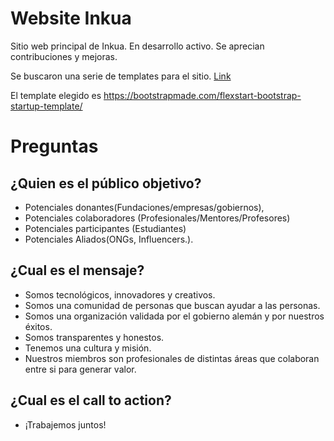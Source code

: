 # Website Inkua
Sitio web principal de Inkua. En desarrollo activo. Se aprecian contribuciones y mejoras. 

Se buscaron una serie de templates para el sitio. [Link](templates.md)

El template elegido es https://bootstrapmade.com/flexstart-bootstrap-startup-template/


# Preguntas
## ¿Quien es el público objetivo? 
- Potenciales donantes(Fundaciones/empresas/gobiernos), 
- Potenciales colaboradores (Profesionales/Mentores/Profesores) 
- Potenciales participantes (Estudiantes)
- Potenciales Aliados(ONGs, Influencers.). 

## ¿Cual es el mensaje?
- Somos tecnológicos, innovadores y creativos.
- Somos una comunidad de personas que buscan ayudar a las personas.
- Somos una organización validada por el gobierno alemán y por nuestros éxitos.
- Somos transparentes y honestos.
- Tenemos una cultura y misión.
- Nuestros miembros son profesionales de distintas áreas que colaboran entre si para generar valor. 

## ¿Cual es el call to action?
- ¡Trabajemos juntos!
